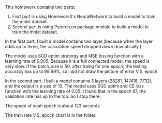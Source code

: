 
This homework contains two parts:

1. Fisrt part is using Homework3's NeuralNetwork to build a model to train the mnist dataset.
2. Second part is using Pytorch.nn package module to build a model to train the mnist dataset.

In the first part, I built a model contains two layer,(because when the layer adds up to three, the calculation speed dropped down dramatically.)

The model uses SGD optim stratergy and MSE lossing function with a learning rate of 0.005. Because it is a full connected model, the speed is very slow. If the batch_size is 50, after traing for one epoch, the testing accuracy has up to 99.99%, so I did not draw the picture of error V.S. epoch

In the second part, I built a model contains 3 layers (28*28*1, 14*14*16, 7*7*32), and the output is a size of 10. The model uses SGD optim and CE loss function with the learning rate of 0.05. I found that in the epoch 87, the validation rate has up to the top. So I stop there.

The speed of ecah epoch is about 123 seconds

The train rate V.S. epoch chart is in the folder.
